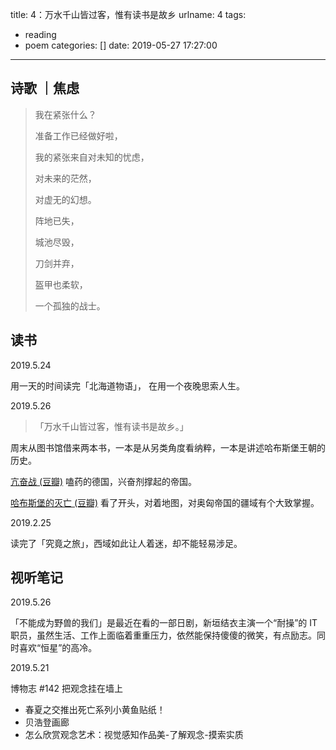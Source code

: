 title: 4：万水千山皆过客，惟有读书是故乡
urlname: 4
tags:
  - reading
  - poem
categories: []
date: 2019-05-27 17:27:00
---

## 诗歌 ｜焦虑

> 我在紧张什么？
>
> 准备工作已经做好啦，
>
> 我的紧张来自对未知的忧虑，
>
> 对未来的茫然，
>
> 对虚无的幻想。
>
> 
>
> 阵地已失，
>
> 城池尽毁，
>
> 刀剑并弃，
>
> 盔甲也柔软，
>
> 一个孤独的战士。

## 读书

2019.5.24

用一天的时间读完「北海道物语」，
在用一个夜晚思索人生。

2019.5.26

> 「万水千山皆过客，惟有读书是故乡。」

周末从图书馆借来两本书，一本是从另类角度看纳粹，一本是讲述哈布斯堡王朝的历史。

 [亢奋战 (豆瓣)](https://book.douban.com/subject/30230911/) 嗑药的德国，兴奋剂撑起的帝国。

[哈布斯堡的灭亡 (豆瓣)](https://book.douban.com/subject/26751893/) 看了开头，对着地图，对奥匈帝国的疆域有个大致掌握。

2019.2.25

读完了「究竟之旅」，西域如此让人着迷，却不能轻易涉足。

## 视听笔记

2019.5.26

「不能成为野兽的我们」是最近在看的一部日剧，新垣结衣主演一个“耐操”的 IT 职员，虽然生活、工作上面临着重重压力，依然能保持傻傻的微笑，有点励志。同时喜欢“恒星”的高冷。

2019.5.21

博物志 #142 把观念挂在墙上

- 春夏之交推出死亡系列小黄鱼贴纸！
- 贝浩登画廊
- 怎么欣赏观念艺术：视觉感知作品美-了解观念-摸索实质

